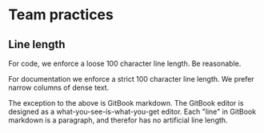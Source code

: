 # Team practices

## Line length

For code, we enforce a loose 100 character line length. Be reasonable.

For documentation we enforce a strict 100 character line length. We prefer narrow columns of dense text.

The exception to the above is GitBook markdown. The GitBook editor is designed as a what-you-see-is-what-you-get editor. Each "line" in GitBook markdown is a paragraph, and therefor has no artificial line length.


